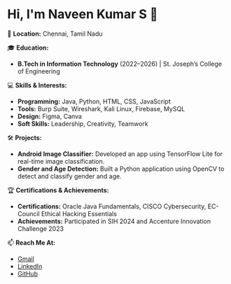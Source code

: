 # Hi, I'm Naveen Kumar S 👋  

📍 **Location:** Chennai, Tamil Nadu  

🎓 **Education:**  
- **B.Tech in Information Technology** (2022–2026) | St. Joseph’s College of Engineering

💻 **Skills & Interests:**  
- **Programming:** Java, Python, HTML, CSS, JavaScript  
- **Tools:** Burp Suite, Wireshark, Kali Linux, Firebase, MySQL  
- **Design:** Figma, Canva  
- **Soft Skills:** Leadership, Creativity, Teamwork  

🛠️ **Projects:**  
- **Android Image Classifier:** Developed an app using TensorFlow Lite for real-time image classification.  
- **Gender and Age Detection:** Built a Python application using OpenCV to detect and classify gender and age.  

🏆 **Certifications & Achievements:**  
- **Certifications:** Oracle Java Fundamentals, CISCO Cybersecurity, EC-Council Ethical Hacking Essentials  
- **Achievements:** Participated in SIH 2024 and Accenture Innovation Challenge 2023  

📫 **Reach Me At:**  
- [Gmail](naveenkumarz2k04@gmail.com)
- [LinkedIn](https://www.linkedin.com/in/nsk2k04/)  
- [GitHub](https://github.com/nsk2k04)  
